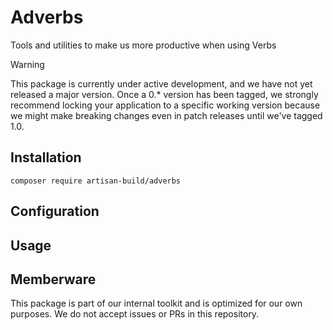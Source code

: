 # Adverbs

Tools and utilities to make us more productive when using Verbs

> [!WARNING]  
> This package is currently under active development, and we have not yet released a major version. Once a 0.* version
> has been tagged, we strongly recommend locking your application to a specific working version because we might make
> breaking changes even in patch releases until we've tagged 1.0.

## Installation

`composer require artisan-build/adverbs`

## Configuration

## Usage

## Memberware

This package is part of our internal toolkit and is optimized for our own purposes. We do not accept issues or PRs
in this repository. 

